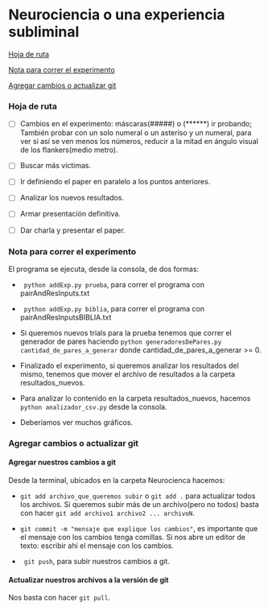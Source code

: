 # Neurociencia o una experiencia subliminal

  [Hoja de ruta](#hoja-de-ruta)

  [Nota para correr el experimento](#nota-para-correr-el-experimento)

  [Agregar cambios o actualizar git](#agregar-cambios-o-actualizar-git)


### Hoja de ruta

- [ ] Cambios en el experimento: máscaras(#####) o (******) ir probando; También probar con un solo numeral o un asteríso y un numeral, para ver si así se ven menos los números, reducir a la mitad en ángulo visual de los flankers(medio metro).

- [ ] Buscar más víctimas.

- [ ] Ir definiendo el paper en paralelo a los puntos anteriores.

- [ ] Analizar los nuevos resultados.

- [ ] Armar presentación definitiva.

- [ ] Dar charla y presentar el paper.


### Nota para correr el experimento

El programa se ejecuta, desde la consola, de dos formas:
  
  + ``` python addExp.py prueba```, para correr el programa con pairAndResInputs.txt
  
  + ``` python addExp.py biblia```, para correr el programa con pairAndResInputsBIBLIA.txt
  
  + Si queremos nuevos trials para la prueba tenemos que correr el generador de pares haciendo ``` python generadoresDePares.py     cantidad_de_pares_a_generar ``` donde cantidad_de_pares_a_generar >= 0.
  
  + Finalizado el experimento, si queremos analizar los resultados del mismo, tenemos que mover el archivo de resultados a la       carpeta resultados_nuevos.
  
  + Para analizar lo contenido en la carpeta resultados_nuevos, hacemos ``` python analizador_csv.py ``` desde la consola.
  
  + Deberíamos ver muchos gráficos.

### Agregar cambios o actualizar git 

#### Agregar nuestros cambios a git

Desde la terminal, ubicados en la carpeta Neurocienca hacemos:
  
  + ``` git add archivo_que_queremos subir ``` o ``` git add . ``` para actualizar todos los archivos.
    Si queremos subir más de un archivo(pero no todos) basta con hacer ``` git add archivo1 archivo2 ... archivoN ```.
    
  + ``` git commit -m "mensaje que explique los cambios" ```, es importante que el mensaje con los cambios tenga comillas. Si       nos abre un editor de texto: escribir ahí el mensaje con los cambios.
  
  + ``` git push```, para subir nuestros cambios a git.
  
#### Actualizar nuestros archivos a la versión de git

Nos basta con hacer ``` git pull ```.

